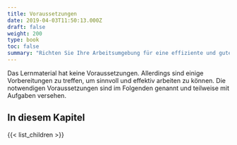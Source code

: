 ```yaml
---
title: Voraussetzungen
date: 2019-04-03T11:50:13.000Z
draft: false
weight: 200
type: book
toc: false
summary: "Richten Sie Ihre Arbeitsumgebung für eine effiziente und gute Zusammenarbeit ein."
---
```


Das Lernmaterial hat keine Voraussetzungen. Allerdings sind einige Vorbereitungen zu treffen, um sinnvoll und effektiv arbeiten zu können. Die notwendigen Voraussetzungen sind im Folgenden genannt und teilweise mit Aufgaben versehen.

## In diesem Kapitel

{{< list_children >}}
